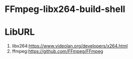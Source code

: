 # FFmpeg-libx264-build-shell
# LibURL
1. libx264:https://www.videolan.org/developers/x264.html
2. ffmpeg:https://github.com/FFmpeg/FFmpeg
